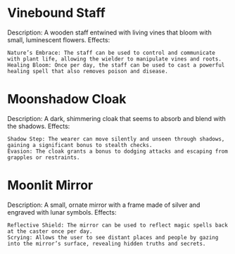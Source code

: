 # Vinebound Staff

Description: A wooden staff entwined with living vines that bloom with small, luminescent flowers.
Effects:

    Nature’s Embrace: The staff can be used to control and communicate with plant life, allowing the wielder to manipulate vines and roots.
    Healing Bloom: Once per day, the staff can be used to cast a powerful healing spell that also removes poison and disease.

# Moonshadow Cloak

Description: A dark, shimmering cloak that seems to absorb and blend with the shadows.
Effects:

    Shadow Step: The wearer can move silently and unseen through shadows, gaining a significant bonus to stealth checks.
    Evasion: The cloak grants a bonus to dodging attacks and escaping from grapples or restraints.

# Moonlit Mirror

Description: A small, ornate mirror with a frame made of silver and engraved with lunar symbols.
Effects:

    Reflective Shield: The mirror can be used to reflect magic spells back at the caster once per day.
    Scrying: Allows the user to see distant places and people by gazing into the mirror’s surface, revealing hidden truths and secrets.
